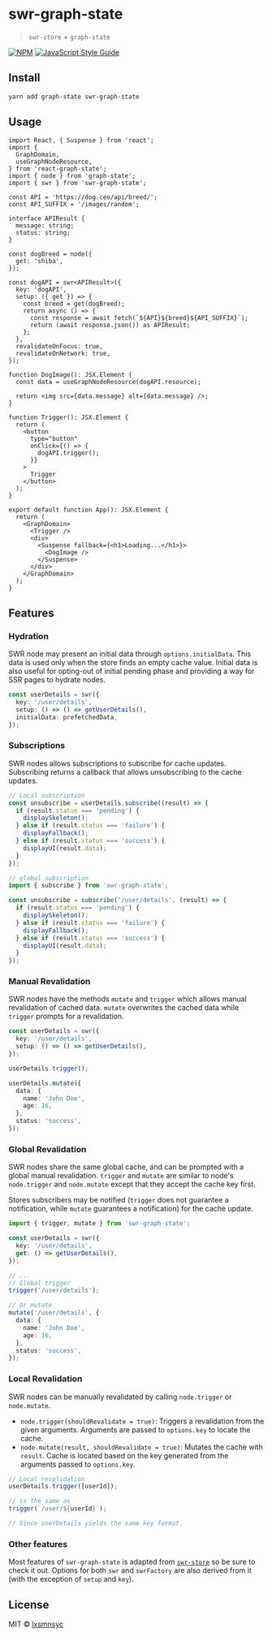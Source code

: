 # swr-graph-state

> `swr-store` + `graph-state`

[![NPM](https://img.shields.io/npm/v/swr-graph-state.svg)](https://www.npmjs.com/package/swr-graph-state) [![JavaScript Style Guide](https://badgen.net/badge/code%20style/airbnb/ff5a5f?icon=airbnb)](https://github.com/airbnb/javascript)

## Install

```bash
yarn add graph-state swr-graph-state
```

## Usage

```tsx
import React, { Suspense } from 'react';
import {
  GraphDomain,
  useGraphNodeResource,
} from 'react-graph-state';
import { node } from 'graph-state';
import { swr } from 'swr-graph-state';

const API = 'https://dog.ceo/api/breed/';
const API_SUFFIX = '/images/random';

interface APIResult {
  message: string;
  status: string;
}

const dogBreed = node({
  get: 'shiba',
});

const dogAPI = swr<APIResult>({
  key: 'dogAPI',
  setup: ({ get }) => {
    const breed = get(dogBreed);
    return async () => {
      const response = await fetch(`${API}${breed}${API_SUFFIX}`);
      return (await response.json()) as APIResult;
    };
  },
  revalidateOnFocus: true,
  revalidateOnNetwork: true,
});

function DogImage(): JSX.Element {
  const data = useGraphNodeResource(dogAPI.resource);

  return <img src={data.message} alt={data.message} />;
}

function Trigger(): JSX.Element {
  return (
    <button
      type="button"
      onClick={() => {
        dogAPI.trigger();
      }}
    >
      Trigger
    </button>
  );
}

export default function App(): JSX.Element {
  return (
    <GraphDomain>
      <Trigger />
      <div>
        <Suspense fallback={<h1>Loading...</h1>}>
          <DogImage />
        </Suspense>
      </div>
    </GraphDomain>
  );
}
```

## Features

### Hydration

SWR node may present an initial data through `options.initialData`. This data is used only when the store finds an empty cache value. Initial data is also useful for opting-out of initial pending phase and providing a way for SSR pages to hydrate nodes.

```ts
const userDetails = swr({
  key: '/user/details',
  setup: () => () => getUserDetails(),
  initialData: prefetchedData,
});
```

### Subscriptions

SWR nodes allows subscriptions to subscribe for cache updates. Subscribing returns a callback that allows unsubscribing to the cache updates.

```ts
// Local subscription
const unsubscribe = userDetails.subscribe((result) => {
  if (result.status === 'pending') {
    displaySkeleton();
  } else if (result.status === 'failure') {
    displayFallback();
  } else if (result.status === 'success') {
    displayUI(result.data);
  }
});

// global subscription
import { subscribe } from 'swr-graph-state';

const unsubscribe = subscribe('/user/details', (result) => {
  if (result.status === 'pending') {
    displaySkeleton();
  } else if (result.status === 'failure') {
    displayFallback();
  } else if (result.status === 'success') {
    displayUI(result.data);
  }
});
```

### Manual Revalidation

SWR nodes have the methods `mutate` and `trigger` which allows manual revalidation of cached data. `mutate` overwrites the cached data while `trigger` prompts for a revalidation.

```ts
const userDetails = swr({
  key: '/user/details',
  setup: () => () => getUserDetails(),
});

userDetails.trigger();

userDetails.mutate({
  data: {
    name: 'John Doe',
    age: 16,
  },
  status: 'success',
});
```

### Global Revalidation

SWR nodes share the same global cache, and can be prompted with a global manual revalidation. `trigger` and `mutate` are similar to node's `node.trigger` and `node.mutate` except that they accept the cache key first.

Stores subscribers may be notified (`trigger` does not guarantee a notification, while `mutate` guarantees a notification) for the cache update.

```ts
import { trigger, mutate } from 'swr-graph-state';

const userDetails = swr({
  key: '/user/details',
  get: () => getUserDetails(),
});

// ...
// Global trigger
trigger('/user/details');

// Or mutate
mutate('/user/details', {
  data: {
    name: 'John Doe',
    age: 16,
  },
  status: 'success',
});
```

### Local Revalidation

SWR nodes can be manually revalidated by calling `node.trigger` or `node.mutate`.

- `node.trigger(shouldRevalidate = true)`: Triggers a revalidation from the given arguments. Arguments are passed to `options.key` to locate the cache.
- `node.mutate(result, shouldRevalidate = true)`: Mutates the cache with `result`. Cache is located based on the key generated from the arguments passed to `options.key`.

```ts
// Local revalidation
userDetails.trigger([userId]);

// is the same as 
trigger(`/user/${userId}`);

// Since userDetails yields the same key format.
```

### Other features

Most features of `swr-graph-state` is adapted from [`swr-store`](https://github.com/lxsmnsyc/swr-store) so be sure to check it out. Options for both `swr` and `swrFactory` are also derived from it (with the exception of `setup` and `key`).

## License

MIT © [lxsmnsyc](https://github.com/lxsmnsyc)
